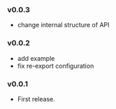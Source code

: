 ### v0.0.3
* change internal structure of API

### v0.0.2
* add example
* fix re-export configuration

### v0.0.1
* First release.
